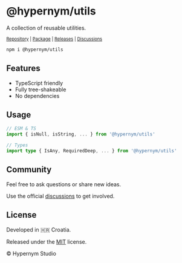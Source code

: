 # @hypernym/utils

A collection of reusable utilities.

<sub><a href="https://github.com/hypernym-studio/utils">Repository</a> | <a href="https://www.npmjs.com/package/@hypernym/utils">Package</a> | <a href="https://github.com/hypernym-studio/utils/releases">Releases</a> | <a href="https://github.com/hypernym-studio/utils/discussions">Discussions</a></sub>

```sh
npm i @hypernym/utils
```

## Features

- TypeScript friendly
- Fully tree-shakeable
- No dependencies

## Usage

```ts
// ESM & TS
import { isNull, isString, ... } from '@hypernym/utils'

// Types
import type { IsAny, RequiredDeep, ... } from '@hypernym/utils'
```

## Community

Feel free to ask questions or share new ideas.

Use the official [discussions](https://github.com/hypernym-studio/utils/discussions) to get involved.

## License

Developed in 🇭🇷 Croatia.

Released under the [MIT](LICENSE.txt) license.

© Hypernym Studio
